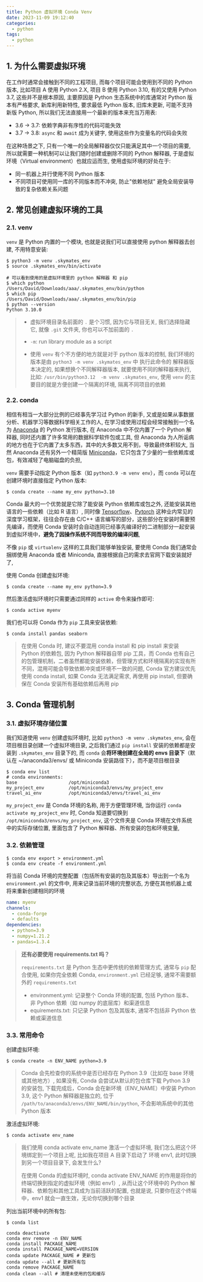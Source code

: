 ```yaml
---
title: Python 虚拟环境 Conda Venv
date: 2023-11-09 19:12:40
categories:
  - python
tags:
  - python
---
```


## 1. 为什么需要虚拟环境

在工作时通常会接触到不同的工程项目, 而每个项目可能会使用到不同的 Python 版本, 比如项目 A 使用 Python 2.X, 项目 B 使用 Python 3.10, 有的又使用 Python 3.7, 这些并不是根本原因, 主要原因是 Python 生态系统中的库通常对 Python 版本有严格要求, 新库利用新特性, 要求最低 Python 版本, 旧库未更新, 可能不支持新版 Python, 所以我们无法直接用一个最新的版本来充当万用表:

- 3.6 → 3.7: 依赖字典非有序性的代码可能失效
- 3.7 → 3.8: `async` 和 ⁠`await` 成为关键字, 使用这些作为变量名的代码会失败

在这种场景之下, 只有一个唯一的全局解释器仅仅只能满足其中一个项目的需要, 所以就需要一种机制可以让我们随时创建或删除不同的 Python 解释器, 于是虚拟环境（Virtual environment）也就应运而生, 使用虚拟环境的好处在于:

- 同一机器上并行使用不同 Python 版本
- 不同项目可使用同一库的不同版本而不冲突, 防止"依赖地狱" 避免全局安装导致的复杂依赖关系问题

## 2. 常见创建虚拟环境的工具

### 2.1. venv

`venv` 是 Python 内置的一个模块, 也就是说我们可以直接使用 python 解释器去创建, 不用特意安装:

```shell
$ python3 -m venv .skymates_env
$ source .skymates_env/bin/activate

# 可以看到使用的是虚拟环境里的 python 解释器 和 pip
$ which python
/Users/David/Downloads/aaa/.skymates_env/bin/python
$ which pip
/Users/David/Downloads/aaa/.skymates_env/bin/pip
$ python --version
Python 3.10.0
```

> - 虚拟环境目录名前面的 `.` 是个习惯, 因为它与项目无关, 我们选择隐藏它, 就像 `.git` 文件夹, 你也可以不加前面的 `.`
> - `-m`: run library module as a script
>
> - 使用 `venv` 有个不方便的地方就是对于 python 版本的控制, 我们环境的版本是由 `python3 -m venv .skymates_env` 中 执行此命令的 解释器版本决定的, 如果想换个不同解释器版本, 就要使用不同的解释器来执行, 比如: `/usr/bin/python3.12  -m venv .skymates_env`, 使用  `venv` 的主要目的就是方便创建一个隔离的环境, 隔离不同项目的依赖

### 2.2. conda

相信有相当一大部分比例的已经事先学习过 Python 的新手, 又或是如果从事数据分析、机器学习等数据科学相关工作的人, 在学习或使用过程会经常接触到一个名为 [Anaconda](https://sspai.com/link?target=https%3A%2F%2Fwww.anaconda.com%2F) 的 Python 发行版本, 在 Anaconda 中不仅内置了一个 Python 解释器, 同时还内置了许多常用的数据科学软件包或工具, 但 Anaconda 为人所诟病的地方也在于它内置了太多东西，其中的大多数又用不到，导致最终体积较大, 当然 Anaconda 还有另外一个精简版 [Miniconda](https://sspai.com/link?target=https%3A%2F%2Fdocs.conda.io%2Fen%2Flatest%2Fminiconda.html)，它只包含了少量的一些依赖库或包，有效减轻了电脑磁盘的负担, 

`venv` 需要手动指定 Python 版本（如 `python3.9 -m venv env`），而 `conda` 可以在创建环境时直接指定 Python 版本:

```shell
$ conda create --name my_env python=3.10
```

Conda 最大的一个优势就是它除了能安装 Python 依赖库或包之外, 还能安装其他语言的一些依赖（比如 R 语言）, 同时像 [Tensorflow](https://sspai.com/link?target=https%3A%2F%2Ftensorflow.google.cn%2F)、[Pytorch](https://sspai.com/link?target=https%3A%2F%2Fpytorch.org%2F) 这种业内常见的深度学习框架，往往会存在由 C/C++ 语言编写的部分，这些部分在安装时需要预先编译，而使用 Conda 安装时会自动连同已经事先编译好的二进制部分一起安装到虚拟环境中，**避免了因操作系统不同而导致的编译问题**, 

不像 `pip` 或 `virtualenv` 这样的工具我们能够单独安装, 要使用 Conda 我们通常会捆绑使用 Anaconda 或者 Miniconda, 直接根据自己的需求去官网下载安装就好了, 

使用 Conda 创建虚拟环境:

```shell
$ conda create --name my_env python=3.9
```

然后激活虚拟环境时只需要通过同样的 `active` 命令来操作即可:

```shell
$ conda active myenv
```

我们也可以将 Conda 作为 `pip` 工具来安装依赖:

```shell
$ conda install pandas seaborn
```

> 在使用 Conda 时, 建议不要混用 conda install 和 pip install 来安装 Python 的依赖包, 因为 Python 解释器自带 pip 工具，而 Conda 也有自己的包管理机制，二者虽然都能安装依赖，但管理方式和环境隔离的实现有所不同，混用可能会导致依赖冲突或环境不一致的问题, Conda 官方建议优先使用 conda install, 如果 Conda 无法满足需求, 再使用 pip install, 但要确保在 Conda 安装所有基础依赖后再用 pip

## 3. Conda 管理机制

### 3.1. 虚拟环境存储位置

我们知道使用 `venv` 创建虚拟环境时, 比如 `python3 -m venv .skymates_env`, 会在项目根目录创建一个虚拟环境目录, 之后我们通过 `pip install` 安装的依赖都是安装到 `.skymates_env` 目录下的, 而 `conda` 会**将环境创建在全局的 envs 目录下**（默认在 ~/anaconda3/envs/ 或 Miniconda 安装路径下），而不是项目根目录

```shell
$ conda env list
# conda environments:
base                   /opt/miniconda3
my_project_env         /opt/miniconda3/envs/my_project_env
travel_ai_env          /opt/miniconda3/envs/travel_ai_env
```

`my_project_env` 是 Conda 环境的名称, 用于方便管理环境, 当你运行 `conda activate my_project_env` 时, Conda 知道要切换到 `/opt/miniconda3/envs/my_project_env`, 这个文件夹是 Conda 环境在文件系统中的实际存储位置, 里面包含了 Python 解释器、所有安装的包和环境变量, 

### 3.2. 依赖管理

```shell
$ conda env export > environment.yml
$ conda env create -f environment.yml
```

将当前 Conda 环境的完整配置（包括所有安装的包及其版本）导出到一个名为 `environment.yml` 的文件中, 用来记录当前环境的完整状态, 方便在其他机器上或将来重新创建相同的环境

```yaml
name: myenv
channels:
  - conda-forge
  - defaults
dependencies:
  - python=3.9
  - numpy=1.21.2
  - pandas=1.3.4
```

> **还有必要使用 requirements.txt 吗？**
>
> `requirements.txt` 是 Python 生态中更传统的依赖管理方式, 通常与 `pip` 配合使用, 如果你完全依赖 Conda, `environment.yml` 已经足够, 通常不需要额外的 `requirements.txt`
>
> - environment.yml: 记录整个 Conda 环境的配置, 包括 Python 版本、非 Python 依赖（如 numpy 的底层库）和渠道信息
> - equirements.txt: 只记录 Python 包及其版本, 通常不包括非 Python 依赖或渠道信息

### 3.3. 常用命令

创建虚拟环境:

```shell
$ conda create -n ENV_NAME python=3.9
```

> Conda 会先检查你的系统中是否已经存在 Python 3.9（比如在 base 环境或其他地方）, 如果没有, Conda 会尝试从默认的包仓库下载 Python 3.9 的安装包, 下载完成后，Conda 会在新环境（ENV_NAME）中安装 Python 3.9, 这个 Python 解释器是独立的, 位于 `/path/to/anaconda3/envs/ENV_NAME/bin/python`, 不会影响系统中的其他 Python 版本

激活虚拟环境:

```shell
$ conda activate env_name
```

> 我们使用 conda activate env_name  激活一个虚拟环境,  我们怎么把这个环境绑定到一个项目上呢, 比如我在项目 A 目录下启动了 环境 env1, 此时切换到另一个项目目录下, 会发生什么?
>
> 在使用 Conda 的虚拟环境时, conda activate ENV_NAME 的作用是将你的终端切换到指定的虚拟环境（例如 env1）, 从而让这个环境中的 Python 解释器、依赖包和其他工具成为当前活跃的配置, 也就是说, 只要你在这个终端中，env1 就会一直生效，无论你切换到哪个目录

列出当前环境中的所有包:

```shell
$ conda list
```

```shell
conda deactivate
conda env remove -n ENV_NAME
conda install PACKAGE_NAME
conda install PACKAGE_NAME=VERSION
conda update PACKAGE_NAME # 更新包
conda update --all # 更新所有包
conda remove PACKAGE_NAME
conda clean --all # 清理未使用的包和缓存
```


